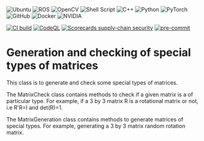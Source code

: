 

![Ubuntu](https://img.shields.io/badge/Ubuntu-E95420?style=for-the-badge&logo=ubuntu&logoColor=white) ![ROS](https://img.shields.io/badge/ros-%230A0FF9.svg?style=for-the-badge&logo=ros&logoColor=white) ![OpenCV](https://img.shields.io/badge/opencv-%23white.svg?style=for-the-badge&logo=opencv&logoColor=white) ![Shell Script](https://img.shields.io/badge/shell_script-%23121011.svg?style=for-the-badge&logo=gnu-bash&logoColor=white) ![C++](https://img.shields.io/badge/c++-%2300599C.svg?style=for-the-badge&logo=c%2B%2B&logoColor=white) ![Python](https://img.shields.io/badge/python-3670A0?style=for-the-badge&logo=python&logoColor=ffdd54) ![PyTorch](https://img.shields.io/badge/PyTorch-%23EE4C2C.svg?style=for-the-badge&logo=PyTorch&logoColor=white) ![GitHub](https://img.shields.io/badge/github-%23121011.svg?style=for-the-badge&logo=github&logoColor=white) ![Docker](https://img.shields.io/badge/docker-2496ED?style=for-the-badge&logo=docker&logoColor=white) ![NVIDIA](https://img.shields.io/badge/NVIDIA-JETSON-XAVIER?style=for-the-badge&logo=nvidia&logoColor=green)


[![CI build](https://github.com/crasta/matrix_generation_checking/actions/workflows/python-app.yml/badge.svg)](https://github.com/crasta/matrix_generation_checking/actions/workflows/python-app.yml) [![CodeQL](https://github.com/ossf/scorecard-action/actions/workflows/codeql-analysis.yml/badge.svg)](https://github.com/ossf/scorecard-action/actions/workflows/codeql-analysis.yml) [![Scorecards supply-chain security](https://github.com/crasta/matrix_generation_checking/actions/workflows/scorecards-analysis.yml/badge.svg)](https://github.com/crasta/matrix_generation_checking/actions/workflows/scorecards-analysis.yml) [![pre-commit](https://github.com/crasta/matrix_generation_checking/actions/workflows/format.yml/badge.svg)](https://github.com/crasta/matrix_generation_checking/actions/workflows/format.yml)



# Generation and checking of special types of matrices

This class is to generate and check some special types of matrices.

The MatrixCheck class contains methods to check if a given matrix is a of particular type. For example, if a 3 by 3 matrix R is a rotational matrix or not, i.e R'R=I and det(R)=1.

The MatrixGeneration class contains methods to generate matrices of special types. For example, generating a 3 by 3 matrix random rotation matrix.
